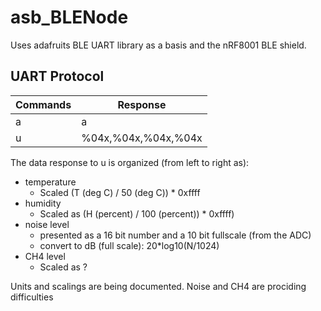 # asb_BLENode

Uses adafruits BLE UART library as a basis and the nRF8001 BLE shield. 

## UART Protocol

| Commands | Response            |
|----------|---------------------|
| a        | a                   |
| u        | %04x,%04x,%04x,%04x |

The data response to u is organized (from left to right as):

- temperature  
  - Scaled (T (deg C) / 50 (deg C)) * 0xffff  
- humidity  
  - Scaled as (H (percent) / 100 (percent)) * 0xffff)  
- noise level  
  - presented as a 16 bit number and a 10 bit fullscale (from the ADC) 
  - convert to dB (full scale): 20*log10(N/1024)
- CH4 level  
  - Scaled as ?  


Units and scalings are being documented. Noise and CH4 are prociding difficulties

